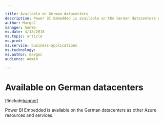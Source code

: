 ```yaml
---

title: Available on German datacenters
description: Power BI Embedded is available on the German datacenters as other Azure resources and services.
author: MargoC
manager: AnnBe
ms.date: 4/18/2018
ms.topic: article
ms.prod: 
ms.service: business-applications
ms.technology: 
ms.author: margoc
audience: Admin

---
```

#  Available on German datacenters




[!include[banner](../../includes/banner.md)]

Power BI Embedded is available on the German datacenters as other Azure
resources and services.
